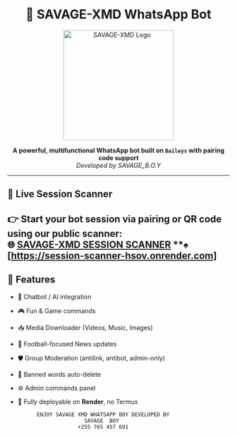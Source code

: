 <h1 align="center">🤖 SAVAGE-XMD WhatsApp Bot</h1>

<p align="center">
  <img src="https://files.catbox.moe/jqvqj2.jpeg" width="250" alt="SAVAGE-XMD Logo" />
</p>

<p align="center">
  <b>A powerful, multifunctional WhatsApp bot built on <code>Baileys</code> with pairing code support</b><br/>
  <i>Developed by SAVAGE_B.O.Y</i>
</p>

---

## 🔗 Live Session Scanner

👉 Start your bot session via pairing or QR code using our public scanner:  
**🌐 [SAVAGE-XMD SESSION SCANNER](https://savage-xmd-session-scanner.onrender.com/)**
**♠️  [https://session-scanner-hsov.onrender.com]
---

## 🚀 Features

- 💬 Chatbot / AI integration
- 🎮 Fun & Game commands
- 📥 Media Downloader (Videos, Music, Images)
- 📰 Football-focused News updates
- 🛡️ Group Moderation (antilink, antibot, admin-only)
- 🧠 Banned words auto-delete
- ⚙️ Admin commands panel
- 📡 Fully deployable on **Render**, no Termux



            ENJOY SAVAGE XMD WHATSAPP BOY DEVELOPED BY
                           SAVAGE  BOY
                         +255 765 457 691
